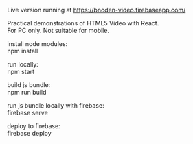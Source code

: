 Live version running at https://bnoden-video.firebaseapp.com/

Practical demonstrations of HTML5 Video with React.  
For PC only. Not suitable for mobile.  

install node modules:  
npm install  

run locally:  
npm start  

build js bundle:  
npm run build  

run js bundle locally with firebase:  
firebase serve

deploy to firebase:  
firebase deploy  
